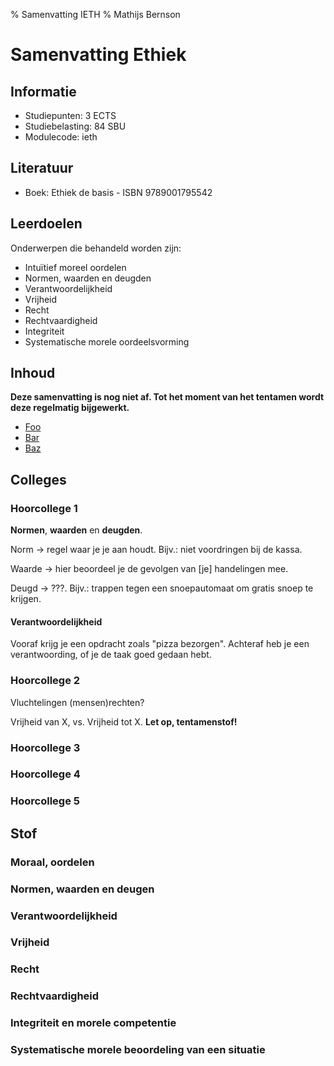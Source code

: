 % Samenvatting IETH
% Mathijs Bernson

# Samenvatting Ethiek

## Informatie

* Studiepunten: 3 ECTS
* Studiebelasting: 84 SBU
* Modulecode: ieth

## Literatuur

* Boek: Ethiek de basis - ISBN 9789001795542

## Leerdoelen

Onderwerpen die behandeld worden zijn:

* Intuïtief moreel oordelen
* Normen, waarden en deugden
* Verantwoordelijkheid
* Vrijheid
* Recht
* Rechtvaardigheid
* Integriteit
* Systematische morele oordeelsvorming

## Inhoud

**Deze samenvatting is nog niet af. Tot het moment van het tentamen wordt deze regelmatig bijgewerkt.**

* [Foo](#foo)
* [Bar](#bar)
* [Baz](#baz)

## Colleges

### Hoorcollege 1

**Normen**, **waarden** en **deugden**.

Norm → regel waar je je aan houdt. Bijv.: niet voordringen bij de kassa.

Waarde → hier beoordeel je de gevolgen van [je] handelingen mee.

Deugd → ???. Bijv.: trappen tegen een snoepautomaat om gratis snoep te krijgen.

#### Verantwoordelijkheid

Vooraf krijg je een opdracht zoals "pizza bezorgen".
Achteraf heb je een verantwoording, of je de taak goed gedaan hebt.

### Hoorcollege 2

Vluchtelingen (mensen)rechten?

Vrijheid van X, vs. Vrijheid tot X. **Let op, tentamenstof!**

### Hoorcollege 3

### Hoorcollege 4

### Hoorcollege 5

## Stof

### Moraal, oordelen

### Normen, waarden en deugen

### Verantwoordelijkheid

### Vrijheid

### Recht

### Rechtvaardigheid

### Integriteit en morele competentie

### Systematische morele beoordeling van een situatie

